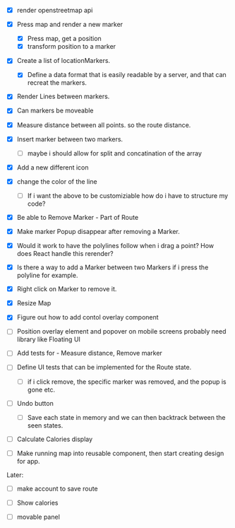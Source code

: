 - [X] render openstreetmap api
- [X] Press map and render a new marker
    - [X] Press map, get a position
    - [X] transform position to a marker
- [X] Create a list of locationMarkers.
    - [X] Define a data format that is easily readable by a server, and that can recreat the markers.
- [X] Render Lines between markers.
- [X] Can markers be moveable
- [X] Measure distance between all points. so the route distance.
- [X] Insert marker between two markers. 
    - [ ] maybe i should allow for split and concatination of the array
- [X] Add a new different icon
- [X] change the color of the line
    - [ ] If i want the above to be customiziable how do i have to structure my code?
- [X] Be able to Remove Marker - Part of Route
- [X] Make marker Popup disappear after removing a Marker.
- [X] Would it work to have the polylines follow when i drag a point? How does React handle this rerender?
- [X] Is there a way to add a Marker between two Markers if i press the polyline for example.
- [X] Right click on Marker to remove it.
- [X] Resize Map
- [X] Figure out how to add contol overlay component


- [ ] Position overlay element and popover on mobile screens probably need library like Floating UI

- [ ] Add tests for - Measure distance, Remove marker
- [ ] Define UI tests that can be implemented for the Route state.
    - [ ] if i click remove, the specific marker was removed, and the popup is gone etc.
- [ ] Undo button
    - [ ] Save each state in memory and we can then backtrack between the seen states.
- [ ] Calculate Calories display
- [ ] Make running map into reusable component, then start creating design for app.


Later:
- [ ] make account to save route
- [ ] Show calories
- [ ] movable panel


